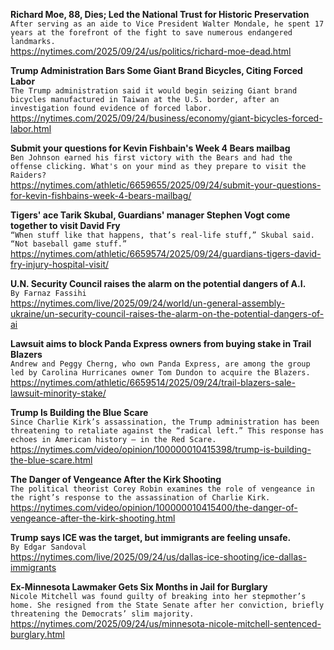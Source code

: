 **Richard Moe, 88, Dies; Led the National Trust for Historic Preservation**\
`After serving as an aide to Vice President Walter Mondale, he spent 17 years at the forefront of the fight to save numerous endangered landmarks.`\
https://nytimes.com/2025/09/24/us/politics/richard-moe-dead.html

**Trump Administration Bars Some Giant Brand Bicycles, Citing Forced Labor**\
`The Trump administration said it would begin seizing Giant brand bicycles manufactured in Taiwan at the U.S. border, after an investigation found evidence of forced labor.`\
https://nytimes.com/2025/09/24/business/economy/giant-bicycles-forced-labor.html

**Submit your questions for Kevin Fishbain's Week 4 Bears mailbag**\
`Ben Johnson earned his first victory with the Bears and had the offense clicking. What's on your mind as they prepare to visit the Raiders?`\
https://nytimes.com/athletic/6659655/2025/09/24/submit-your-questions-for-kevin-fishbains-week-4-bears-mailbag/

**Tigers' ace Tarik Skubal, Guardians' manager Stephen Vogt come together to visit David Fry**\
`“When stuff like that happens, that’s real-life stuff,” Skubal said. “Not baseball game stuff.”`\
https://nytimes.com/athletic/6659574/2025/09/24/guardians-tigers-david-fry-injury-hospital-visit/

**U.N. Security Council raises the alarm on the potential dangers of A.I.**\
`By Farnaz Fassihi`\
https://nytimes.com/live/2025/09/24/world/un-general-assembly-ukraine/un-security-council-raises-the-alarm-on-the-potential-dangers-of-ai

**Lawsuit aims to block Panda Express owners from buying stake in Trail Blazers**\
`Andrew and Peggy Cherng, who own Panda Express, are among the group led by Carolina Hurricanes owner Tom Dundon to acquire the Blazers.`\
https://nytimes.com/athletic/6659514/2025/09/24/trail-blazers-sale-lawsuit-minority-stake/

**Trump Is Building the Blue Scare**\
`Since Charlie Kirk’s assassination, the Trump administration has been threatening to retaliate against the “radical left.” This response has echoes in American history — in the Red Scare.`\
https://nytimes.com/video/opinion/100000010415398/trump-is-building-the-blue-scare.html

**The Danger of Vengeance After the Kirk Shooting**\
`The political theorist Corey Robin examines the role of vengeance in the right’s response to the assassination of Charlie Kirk.`\
https://nytimes.com/video/opinion/100000010415400/the-danger-of-vengeance-after-the-kirk-shooting.html

**Trump says ICE was the target, but immigrants are feeling unsafe.**\
`By Edgar Sandoval`\
https://nytimes.com/live/2025/09/24/us/dallas-ice-shooting/ice-dallas-immigrants

**Ex-Minnesota Lawmaker Gets Six Months in Jail for Burglary**\
`Nicole Mitchell was found guilty of breaking into her stepmother’s home. She resigned from the State Senate after her conviction, briefly threatening the Democrats’ slim majority.`\
https://nytimes.com/2025/09/24/us/minnesota-nicole-mitchell-sentenced-burglary.html

